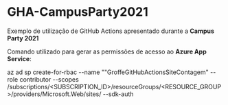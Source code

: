 # GHA-CampusParty2021
Exemplo de utilização de GitHub Actions apresentado durante a **Campus Party 2021**

Comando utilizado para gerar as permissões de acesso ao **Azure App Service**:

az ad sp create-for-rbac --name ""GroffeGitHubActionsSiteContagem" --role contributor --scopes /subscriptions/<SUBSCRIPTION_ID>/resourceGroups/<RESOURCE_GROUP>/providers/Microsoft.Web/sites/<WEB APP> --sdk-auth
